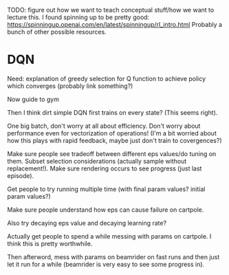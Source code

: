 TODO: figure out how we want to teach conceptual stuff/how we want to lecture this.
I found spinning up to be pretty good: https://spinningup.openai.com/en/latest/spinningup/rl_intro.html 
Probably a bunch of other possible resources.

# DQN
Need: explanation of greedy selection for Q function to achieve policy which converges (probably link something?)

Now guide to gym

Then I think dirt simple DQN first trains on every state? (This seems right).

One big batch, don't worry at all about efficiency.
Don't worry about performance even for vectorization of operations!
(I'm a bit worried about how this plays with rapid feedback, maybe just don't train to
covergences?)

Make sure people see tradeoff between different eps values/do tuning on them.
Subset selection considerations (actually sample without replacement!).
Make sure rendering occurs to see progress (just last episode).

Get people to try running multiple time (with final param values? initial param values?)

Make sure people understand how eps can cause failure on cartpole.

Also try decaying eps value and decaying learning rate?

Actually get people to spend a while messing with params on cartpole. I think this
is pretty worthwhile.

Then afterword, mess with params on beamrider on fast runs and then just let it
run for a while (beamrider is very easy to see some progress in).


